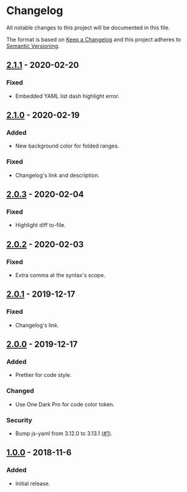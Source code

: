 # Changelog

All notable changes to this project will be documented in this file.

The format is based on [Keep a Changelog](http://keepachangelog.com/) and this project adheres to [Semantic Versioning](https://semver.org/).

## [2.1.1] - 2020-02-20

### Fixed

- Embedded YAML list dash highlight error.

## [2.1.0] - 2020-02-19

### Added

- New background color for folded ranges.

### Fixed

- Changelog's link and description.

## [2.0.3] - 2020-02-04

### Fixed

- Highlight diff to-file.

## [2.0.2] - 2020-02-03

### Fixed

- Extra comma at the syntax's scope.

## [2.0.1] - 2019-12-17

### Fixed

- Changelog's link.

## [2.0.0] - 2019-12-17

### Added

- Prettier for code style.

### Changed

- Use One Dark Pro for code color token.

### Security

- Bump js-yaml from 3.12.0 to 3.13.1 ([#1](https://github.com/ryuukibeat/Dark-Party/pull/1)).

## [1.0.0] - 2018-11-6

### Added

- Initial release.

[unreleased]: https://github.com/ryuukibeat/Dark-Party/compare/v2.1.1...HEAD
[2.1.1]: https://github.com/ryuukibeat/Dark-Party/compare/v2.1.0...v2.1.1
[2.1.0]: https://github.com/ryuukibeat/Dark-Party/compare/v2.0.3...v2.1.0
[2.0.3]: https://github.com/ryuukibeat/Dark-Party/compare/v2.0.2...v2.0.3
[2.0.2]: https://github.com/ryuukibeat/Dark-Party/compare/v2.0.1...v2.0.2
[2.0.1]: https://github.com/ryuukibeat/Dark-Party/compare/v2.0.0...v2.0.1
[2.0.0]: https://github.com/ryuukibeat/Dark-Party/compare/v1.0.2...v2.0.0
[1.0.0]: https://github.com/ryuukibeat/Dark-Party/tree/cc28019ba07ec6f07118d3fe8e95fbd10bfc0ac3
